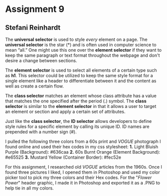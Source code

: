 # Assignment 9
## Stefani Reinhardt

The **universal selector** is used to style _every_ element on a page. The **universal selector** is the star (\*) and is often used in computer science to mean “all.” One might use this one over the **element selector** if they want to keep the same paragraph or text format throughout the webpage and don't desire a change between sections.

The **element selector** is used to select all elements of a certain type such as **h1**.  This selector could be utilized to keep the same style format for a single element  like a header to differentiate between it and the content as well as create a certain flow.

The **class selector** matches an element whose class attribute has a value that matches the one specified after the period (.) symbol.  The **class selector** is similar to the **element selector** in that it allows a user to target an element or section and apply a certain set of attributes.

Just like the **class selector**, the **ID selector** allows developers to define style rules for a specific element by calling its unique ID. ID names are prepended with a number sign (#).

I pulled the following three colors from a 60s print and _VOGUE_ photograph I found online and used their hex codes in my css stylesheet:
**1.** Light Bluish Purple (Background): #636caa
**2.** 60s Burnt Orange (Element Background): #e65525
**3.** Mustard Yellow (Container Border): #fec52e

For this assignment, I researched old _VOGUE_ articles from the 1960s.  Once I found three pictures I liked, I opened them in Photoshop and used my color picker tool to pick my three colors and their Hex codes.  For the "_Flower Power_" header graphic, I made it in Photoshop and exported it as a .PNG to help tie in all my colors.
